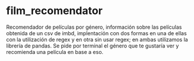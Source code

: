# film_recomendator
Recomendador de películas por género, información sobre las películas obtenida de un csv de imbd, implentación con dos formas en una de ellas con la utilización de regex
y en otra sin usar regex; en ambas utilizamos la librería de pandas. Se pide por terminal el género que te gustaría ver y recomienda una película en base a eso.
